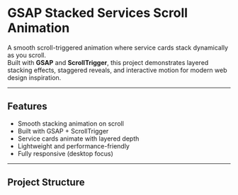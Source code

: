 # GSAP Stacked Services Scroll Animation

A smooth scroll-triggered animation where service cards stack dynamically as you scroll.  
Built with **GSAP** and **ScrollTrigger**, this project demonstrates layered stacking effects, staggered reveals, and interactive motion for modern web design inspiration.

---

## Features

- Smooth stacking animation on scroll
- Built with GSAP + ScrollTrigger
- Service cards animate with layered depth
- Lightweight and performance-friendly
- Fully responsive (desktop focus)

---

## Project Structure
